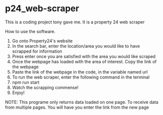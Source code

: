 # p24_web-scraper

This is a coding project tony gave me. It is a property 24 web scraper

How to use the software.

1. Go onto Property24's website
2. In the search bar, enter the location/area you would like to have scrapped for information
3. Press enter once you are satisfied with the area you would like scraped
4. Once the webpage has loaded with the area of interest. Copy the link of the webpage
5. Paste the link of the webpage in the code, in the variable named url
6. To run the web scraper, enter the following command in the terminal
7. npm run start
8. Watch the scrapping commense!
9. Enjoy!

NOTE: This programe only returns data loaded on one page. To receive data from multiple pages. You will have you enter the link from the new page
